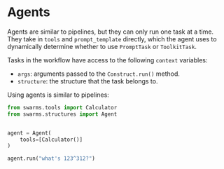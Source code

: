 # Agents

Agents are similar to pipelines, but they can only run one task at a time. They take in `tools` and `prompt_template` directly, which the agent uses to dynamically determine whether to use `PromptTask` or `ToolkitTask`.

Tasks in the workflow have access to the following `context` variables:

* `args`: arguments passed to the `Construct.run()` method.
* `structure`: the structure that the task belongs to.

Using agents is similar to pipelines:

```python
from swarms.tools import Calculator
from swarms.structures import Agent


agent = Agent(
    tools=[Calculator()]
)

agent.run("what's 123^312?")
```

